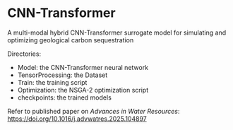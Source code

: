 # CNN-Transformer
A multi-modal hybrid CNN-Transformer surrogate model for simulating and optimizing geological carbon sequestration

Directories:

- Model: the CNN-Transformer neural network
- TensorProcessing: the Dataset
- Train: the training script
- Optimization: the NSGA-2 optimization script
- checkpoints: the trained models


Refer to published paper on *Advances in Water Resources*:  https://doi.org/10.1016/j.advwatres.2025.104897
